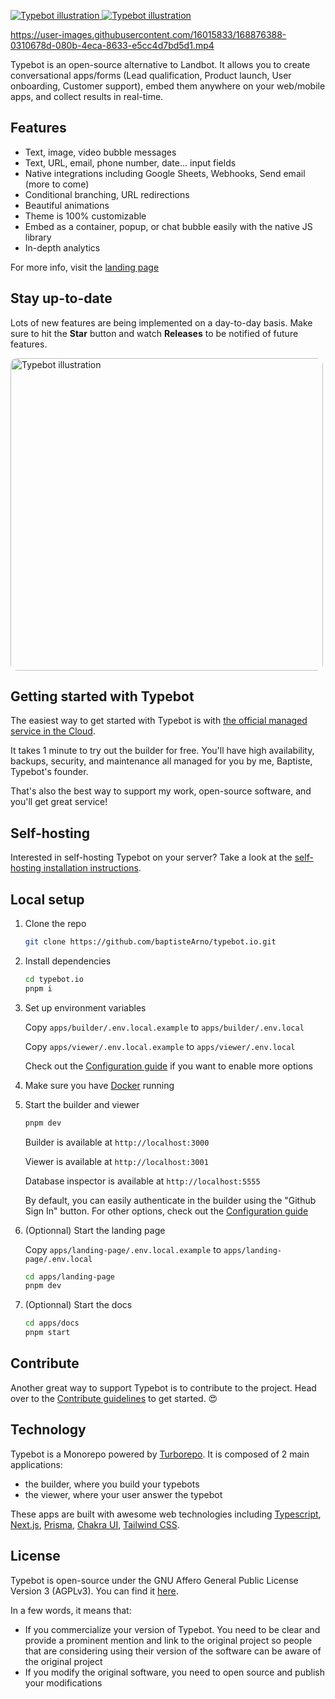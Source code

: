 <p>
  <a href="https://typebot.io/#gh-light-mode-only" target="_blank">
    <img src="./.github/images/readme-illustration-light.png" alt="Typebot illustration">
  </a>
  <a href="https://typebot.io/#gh-dark-mode-only" target="_blank">
    <img src="./.github/images/readme-illustration-dark.png" alt="Typebot illustration">
  </a>
</p>

https://user-images.githubusercontent.com/16015833/168876388-0310678d-080b-4eca-8633-e5cc4d7bd5d1.mp4

Typebot is an open-source alternative to Landbot. It allows you to create conversational apps/forms (Lead qualification, Product launch, User onboarding, Customer support), embed them anywhere on your web/mobile apps, and collect results in real-time. 

## Features

- Text, image, video bubble messages
- Text, URL, email, phone number, date... input fields
- Native integrations including Google Sheets, Webhooks, Send email (more to come)
- Conditional branching, URL redirections
- Beautiful animations
- Theme is 100% customizable
- Embed as a container, popup, or chat bubble easily with the native JS library
- In-depth analytics

For more info, visit the [landing page](https://www.typebot.io)

## Stay up-to-date

Lots of new features are being implemented on a day-to-day basis. Make sure to hit the **Star** button and watch **Releases** to be notified of future features.

<img src="./.github/images/star-project.gif" alt="Typebot illustration" style="border-radius: 10px" width="500">

## Getting started with Typebot

The easiest way to get started with Typebot is with [the official managed service in the Cloud](https://app.typebot.io).

It takes 1 minute to try out the builder for free. You'll have high availability, backups, security, and maintenance all managed for you by me, Baptiste, Typebot's founder.

That's also the best way to support my work, open-source software, and you'll get great service!

## Self-hosting

Interested in self-hosting Typebot on your server? Take a look at the [self-hosting installation instructions](https://docs.typebot.io/self-hosting).

## Local setup

1. Clone the repo

   ```sh
   git clone https://github.com/baptisteArno/typebot.io.git
   ```

2. Install dependencies

   ```sh
   cd typebot.io
   pnpm i
   ```

3. Set up environment variables

   Copy `apps/builder/.env.local.example` to `apps/builder/.env.local`

   Copy `apps/viewer/.env.local.example` to `apps/viewer/.env.local`

   Check out the [Configuration guide](https://docs.typebot.io/self-hosting/configuration) if you want to enable more options

4. Make sure you have [Docker](https://docs.docker.com/compose/install/) running
5. Start the builder and viewer

   ```sh
   pnpm dev
   ```

   Builder is available at `http://localhost:3000`

   Viewer is available at `http://localhost:3001`

   Database inspector is available at `http://localhost:5555`

   By default, you can easily authenticate in the builder using the "Github Sign In" button. For other options, check out the [Configuration guide](https://docs.typebot.io/self-hosting/configuration)

6. (Optionnal) Start the landing page

   Copy `apps/landing-page/.env.local.example` to `apps/landing-page/.env.local`

   ```sh
   cd apps/landing-page
   pnpm dev
   ```

7. (Optionnal) Start the docs

   ```sh
   cd apps/docs
   pnpm start
   ```

## Contribute

Another great way to support Typebot is to contribute to the project. Head over to the [Contribute guidelines](https://github.com/baptisteArno/typebot.io/blob/main/CONTRIBUTING.md) to get started. 😍

## Technology

Typebot is a Monorepo powered by [Turborepo](https://turborepo.org/). It is composed of 2 main applications:

- the builder, where you build your typebots
- the viewer, where your user answer the typebot

These apps are built with awesome web technologies including [Typescript](https://www.typescriptlang.org/), [Next.js](https://nextjs.org/), [Prisma](https://www.prisma.io/), [Chakra UI](https://chakra-ui.com/), [Tailwind CSS](https://tailwindcss.com/).

## License

Typebot is open-source under the GNU Affero General Public License Version 3 (AGPLv3). You can find it [here](./LICENSE).

In a few words, it means that:

- If you commercialize your version of Typebot. You need to be clear and provide a prominent mention and link to the original project so people that are considering using their version of the software can be aware of the original project
- If you modify the original software, you need to open source and publish your modifications
